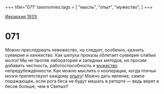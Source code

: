 +++
title="071"
taxonomies.tags = [
"мысль",
"опыт",
"мужество",
]
+++

[Иерархия 1931г](/agni/19312)

# 071
Можно преследовать невежество, но следует, особенно, казнить суеверие и ханжество. Как шелуха проказы облегает суеверие слабые мозги! Мы не против лабораторий и западных методов, но просим добавить честность, работоспособность и [мужество](/tags/мужество) непредубеждённости. Как можно мыслить о кооперации, когда птичьи мозги препятствуют каждому [опыту](/tags/опыт)! Можно дать явление, самое поражающее, если рога беса не будут мешать в реторте — ведь верят в бесов больше, чем в Святых!!   

